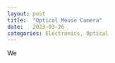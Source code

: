 ```yaml
---
layout: post
title:  "Optical Mouse Camera"
date:   2023-03-26
categories: Electronics, Optical
---
```


We 
